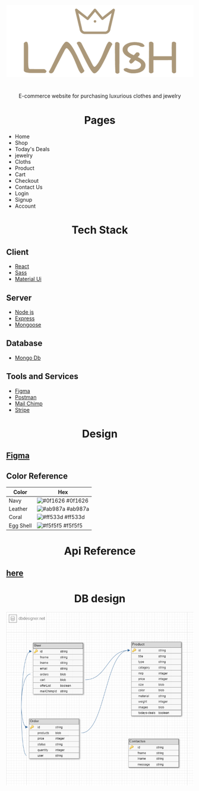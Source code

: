 <div align='center'>
<img src='./client/public/assets/logo.png' />
</div>

<h1></h1>
<p align='center'> E-commerce website for purchasing luxurious clothes and jewelry</p>

<h1 align='center'>Pages</h1>

<ul>
<li>Home</li>
<li>Shop</li>
<li>Today's Deals</li>
<li>jewelry</li>
<li>Cloths</li>
<li>Product</li>
<li>Cart</li>
<li>Checkout</li>
<li>Contact Us</li>
<li>Login</li>
<li>Signup</li>
<li>Account</li>
</ul>

<h1 align='center'>Tech Stack</h1>

<h2>Client</h2>

<ul>
<li><a href="https://reactjs.org/">React</a></li>
<li><a href="https://sass-lang.com/">Sass</a></li>
<li><a href="https://mui.com/">Material Ui</a></li>
</ul>

<h2 >Server</h2>
<ul>
<li><a href='https://nodejs.org/'>Node js</a></li>
<li><a href='http://expressjs.com/'>Express</a></li>
<li><a href='https://mongoosejs.com/'>Mongoose</a></li>
</ul>

<h2>Database</h2>

<ul>
<li><a href='https://www.mongodb.com/'>Mongo Db</a></li>
</ul>

<h2>Tools and Services</h2>
<ul>
<li><a href='http://figma.com'>Figma</a></li>
<li><a href='http://postman.com'>Postman</a></li>
<li><a href='https://mailchimp.com/'>Mail Chimp</a></li>
<li><a href='https://stripe.com/'>Stripe</a></li>
</ul>

<h1 align='center'>Design</h1>

<h2><a href='https://www.figma.com/file/otd5qsxrSu2PFr7Lxp4ka8/Lavish?node-id=2%3A2'>Figma</a></h2>

<h2>Color Reference</h2>

| Color     | Hex                                                              |
| --------- | ---------------------------------------------------------------- |
| Navy      | ![#0f1626](https://via.placeholder.com/10/0f1626?text=+) #0f1626 |
| Leather   | ![#ab987a](https://via.placeholder.com/10/ab987a?text=+) #ab987a |
| Coral     | ![#ff533d](https://via.placeholder.com/10/ff533d?text=+) #ff533d |
| Egg Shell | ![#f5f5f5](https://via.placeholder.com/10/f5f5f5?text=+) #f5f5f5 |

<h1 align='center'>Api Reference</h1>
<h2>
<a href='./API-REFERENCE.md'>here</a>
</h2>

<h1 align='center'>DB design</h1>
<img src='./DB-design.png' />
